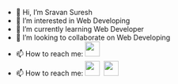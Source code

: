 - 👋 Hi, I’m Sravan Suresh
- 👀 I’m interested in Web Developing
- 🌱 I’m currently learning Web Developer
- 💞️ I’m looking to collaborate on Web Developing
- 📫 How to reach me: <a href="tel:+13432047910" alt="Call me"><code><img  height="30" src="https://github.com/webdevsra1/Masterassets/blob/b1a8a7e24b4c289084e9f943a895b3374f4f465c/Phone.png"></code></a>
- 📫 How to reach me: <a href="mailto:sravansuresh2411@gmail.com" alt="Contact me"><code><img  height="30" src="https://github.com/webdevsra1/Masterassets/blob/300b620cd12710328b047ea9d95e84ac69eeff83/Gmail.png"></code></a>
&nbsp;<a href="https://www.linkedin.com/in/sravan-suresh-112121156/" alt="Linkedin"><code><img  height="30" src="https://github.com/webdevsra1/Masterassets/blob/300b620cd12710328b047ea9d95e84ac69eeff83/Linkedin.png"></code></a>
&nbsp;&nbsp;&nbsp;&nbsp; &nbsp; &nbsp; &nbsp;
<!---
webdevsra1/webdevsra1 is a ✨ special ✨ repository because its `README.md` (this file) appears on your GitHub profile.
You can click the Preview link to take a look at your changes.
--->
